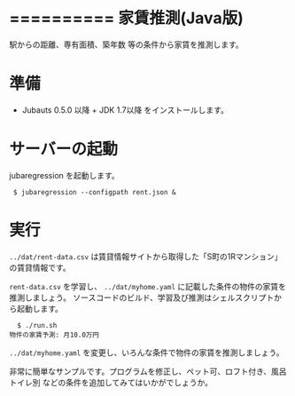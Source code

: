 ==========
 家賃推測(Java版)
==========

駅からの距離、専有面積、築年数 等の条件から家賃を推測します。


準備
====

- Jubauts 0.5.0 以降 + JDK 1.7以降 をインストールします。


サーバーの起動
==============

jubaregression を起動します。
```
 $ jubaregression --configpath rent.json &
```

実行
============

`../dat/rent-data.csv` は賃貸情報サイトから取得した「S町の1Rマンション」の賃貸情報です。

`rent-data.csv` を学習し、 `../dat/myhome.yaml` に記載した条件の物件の家賃を推測しましょう。
ソースコードのビルド、学習及び推測はシェルスクリプトから起動します。

```
  $ ./run.sh
物件の家賃予測: 月10.0万円
```

`../dat/myhome.yaml` を変更し、いろんな条件で物件の家賃を推測しましょう。


非常に簡単なサンプルです。プログラムを修正し、ペット可、ロフト付き、風呂トイレ別 などの条件を追加してみてはいかがでしょうか。